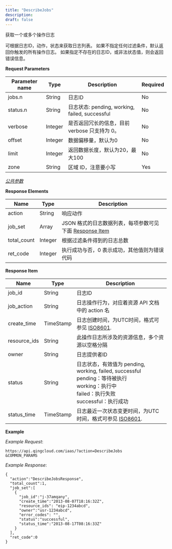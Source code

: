 ```yaml
---
title: "DescribeJobs"
description: 
draft: false
---
```




获取一个或多个操作日志

可根据日志ID，动作，状态来获取日志列表。 如果不指定任何过滤条件，默认返回你触发的所有操作日志。 如果指定不存在的日志ID，或非法状态值，则会返回错误信息。

**Request Parameters**

| Parameter name | Type | Description | Required |
| --- | --- | --- | --- |
| jobs.n | String | 日志ID | No |
| status.n | String | 日志状态: pending, working, failed, successful | No |
| verbose | Integer | 是否返回冗长的信息，目前 verbose 只支持为 0。 | No |
| offset | Integer | 数据偏移量，默认为0 | No |
| limit | Integer | 返回数据长度，默认为20，最大100 | No |
| zone | String | 区域 ID，注意要小写 | Yes |

[_公共参数_](../../../parameters)

**Response Elements**

| Name | Type | Description |
| --- | --- | --- |
| action | String | 响应动作 |
| job_set | Array | JSON 格式的日志数据列表，每项参数可见下面 [Response Item](#response-item) |
| total_count | Integer | 根据过滤条件得到的日志总数 |
| ret_code | Integer | 执行成功与否，0 表示成功，其他值则为错误代码 |

**Response Item**

| Name | Type | Description |
| --- | --- | --- |
| job_id | String | 日志ID |
| job_action | String | 日志操作行为，对应着资源 API 文档中的 action 名 |
| create_time | TimeStamp | 日志创建时间，为UTC时间，格式可参见 [ISO8601](http://www.w3.org/TR/NOTE-datetime). |
| resource_ids | String | 此操作日志所涉及的资源信息，多个资源以空格分隔 |
| owner | String | 日志提供者ID |
| status | String | 日志状态，有效值为 pending, working, failed, successful<br/>pending：等待被执行<br/>working：执行中<br/>failed：执行失败<br/>successful：执行成功 |
| status_time | TimeStamp | 日志最近一次状态变更时间，为UTC时间，格式可参见 [ISO8601](http://www.w3.org/TR/NOTE-datetime). |

**Example**

_Example Request_:

```
https://api.qingcloud.com/iaas/?action=DescribeJobs
&COMMON_PARAMS
```

_Example Response_:

```
{
  "action":"DescribeJobsResponse",
  "total_count":1,
  "job_set":[
    {
      "job_id":"j-37amqany",
      "create_time":"2013-08-07T18:16:32Z",
      "resource_ids": "eip-1234abcd",
      "owner":"usr-1234abcd",
      "error_codes": "",
      "status":"successful",
      "status_time":"2013-08-17T08:16:33Z"
    }
  ],
  "ret_code":0
}
```
